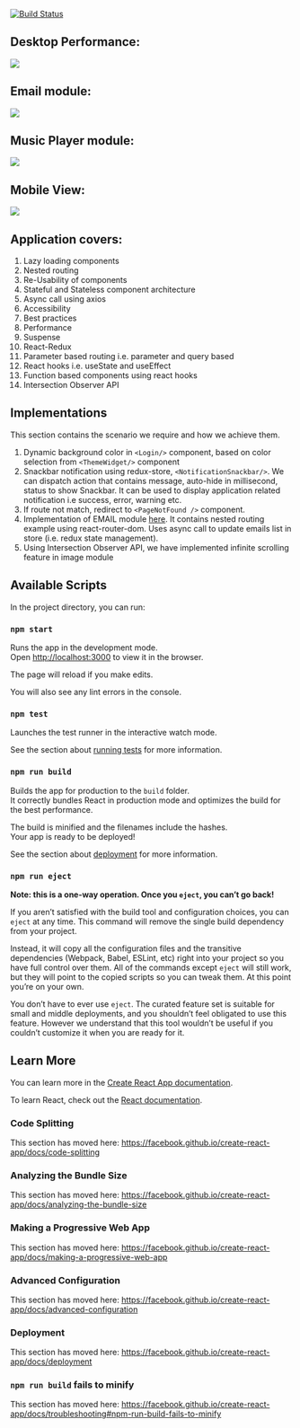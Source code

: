 
[![Build Status](https://travis-ci.org/narendrasinghrathore/todo-app-react.svg?branch=master)](https://travis-ci.org/narendrasinghrathore/todo-app-react)

## Desktop Performance:

<img  src="https://github.com/narendrasinghrathore/todo-app-react/blob/master/Performance.PNG" />


## Email module:

<img  src="https://github.com/narendrasinghrathore/todo-app-react/blob/master/email-module-2.gif" />


## Music Player module:

<img  src="https://github.com/narendrasinghrathore/todo-app-react/blob/master/music-player-module.gif" />


  

## Mobile View:

<img  src="https://github.com/narendrasinghrathore/todo-app-react/blob/master/Mobile%20device.PNG"/>

## Application covers:

1. Lazy loading components
2. Nested routing
3. Re-Usability of components
4. Stateful and Stateless component architecture
5. Async call using axios
6. Accessibility
7. Best practices
8. Performance
9. Suspense
10. React-Redux
11. Parameter based routing i.e. parameter and query based
12. React hooks i.e. useState and useEffect
13. Function based components using react hooks
14. Intersection Observer API

## Implementations
This section contains the scenario we require and how we achieve them.

1. Dynamic background color in `<Login/>` component, based on color selection from `<ThemeWidget/>` component
2. Snackbar notification using redux-store, `<NotificationSnackbar/>`. We can dispatch action that contains message, auto-hide in millisecond, status to show Snackbar. It can be used to display application related notification i.e success, error, warning etc.
3. If route not match, redirect to `<PageNotFound />` component.
4. Implementation of EMAIL module [here](https://apptodoreact.firebaseapp.com/email). It contains nested routing example using react-router-dom. Uses async call to update emails list in store (i.e. redux state management).
5. Using Intersection Observer API, we have implemented infinite scrolling feature in image module

## Available Scripts
In the project directory, you can run:

### `npm start`

Runs the app in the development mode.<br>
Open [http://localhost:3000](http://localhost:3000) to view it in the browser.

The page will reload if you make edits.<br>

You will also see any lint errors in the console.

### `npm test`
Launches the test runner in the interactive watch mode.<br>

See the section about [running tests](https://facebook.github.io/create-react-app/docs/running-tests) for more information.

### `npm run build`
Builds the app for production to the `build` folder.<br>
It correctly bundles React in production mode and optimizes the build for the best performance.

The build is minified and the filenames include the hashes.<br>
Your app is ready to be deployed!

See the section about [deployment](https://facebook.github.io/create-react-app/docs/deployment) for more information.
  
### `npm run eject`

**Note: this is a one-way operation. Once you `eject`, you can’t go back!**

If you aren’t satisfied with the build tool and configuration choices, you can `eject` at any time. This command will remove the single build dependency from your project.

Instead, it will copy all the configuration files and the transitive dependencies (Webpack, Babel, ESLint, etc) right into your project so you have full control over them. All of the commands except `eject` will still work, but they will point to the copied scripts so you can tweak them. At this point you’re on your own.

You don’t have to ever use `eject`. The curated feature set is suitable for small and middle deployments, and you shouldn’t feel obligated to use this feature. However we understand that this tool wouldn’t be useful if you couldn’t customize it when you are ready for it.

## Learn More
You can learn more in the [Create React App documentation](https://facebook.github.io/create-react-app/docs/getting-started).

To learn React, check out the [React documentation](https://reactjs.org/).

### Code Splitting
This section has moved here: https://facebook.github.io/create-react-app/docs/code-splitting
### Analyzing the Bundle Size
This section has moved here: https://facebook.github.io/create-react-app/docs/analyzing-the-bundle-size
### Making a Progressive Web App
This section has moved here: https://facebook.github.io/create-react-app/docs/making-a-progressive-web-app
### Advanced Configuration
This section has moved here: https://facebook.github.io/create-react-app/docs/advanced-configuration
### Deployment
This section has moved here: https://facebook.github.io/create-react-app/docs/deployment
### `npm run build` fails to minify
This section has moved here: https://facebook.github.io/create-react-app/docs/troubleshooting#npm-run-build-fails-to-minify
